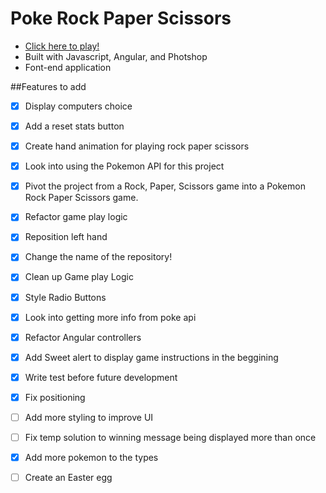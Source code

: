 # Poke Rock Paper Scissors 

* [Click here to play!](https://pokerockpaperscissors.herokuapp.com)
* Built with Javascript, Angular, and Photshop
* Font-end application

##Features to add
* [X] Display computers choice 
* [X] Add a reset stats button 
* [X] Create hand animation for playing rock paper scissors
* [X] Look into using the Pokemon API for this project
* [X] Pivot the project from a Rock, Paper, Scissors game into a Pokemon Rock Paper Scissors game.
* [X] Refactor game play logic
* [X] Reposition left hand
* [X] Change the name of the repository!
* [X] Clean up Game play Logic
* [X] Style Radio Buttons
* [X] Look into getting more info from poke api
* [X] Refactor Angular controllers
* [X] Add Sweet alert to display game instructions in the beggining
* [X] Write test before future development
* [X] Fix positioning 
* [ ] Add more styling to improve UI
* [ ] Fix temp solution to winning message being displayed more than once
* [X] Add more pokemon to the types 
* [ ] Create an Easter egg




